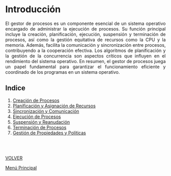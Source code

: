 # Introducción
<div style="text-align: justify;">
El gestor de procesos es un componente esencial de un sistema operativo encargado de administrar la ejecución de procesos. Su función principal incluye la creación, planificación, ejecución, suspensión y terminación de procesos, así como la gestión equitativa de recursos como la CPU y la memoria. Además, facilita la comunicación y sincronización entre procesos, contribuyendo a la cooperación efectiva. Los algoritmos de planificación y la gestión de la concurrencia son aspectos críticos que influyen en el rendimiento del sistema operativo. En resumen, el gestor de procesos juega un papel fundamental para garantizar el funcionamiento eficiente y coordinado de los programas en un sistema operativo.
</div>

## Indice
1. [Creación de Procesos](indice/02_creacion_de_procesos.md)
2. [Planificación y Asignación de Recursos](indice/03_planificacion_y_asignacion_de_recursos.md)
3. [Sincronización y Comunicación](indice/04_sincronicacion_y_comunicacion.md)
5. [Ejecución de Procesos](indice/05_ejecucion_de_procesos.md)
4. [Suspensión y Reanudación](indice/06_suspension_y_reanudacion.md)
5. [Terminación de Procesos](indice/07_terminacion_de_procesos.md)
6. [Gestión de Propiedades y Políticas](indice/08_gestion_de_propiedades_y_politicas.md)
<br>
<br>

[VOLVER](../README.md)

[Menú Principal](../../README.md)